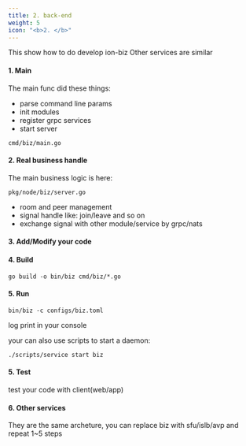 ```yaml
---
title: 2. back-end
weight: 5
icon: "<b>2. </b>"
---
```

This show how to do develop ion-biz
Other services are similar

#### 1. Main
The main func did these things:
* parse command line params
* init modules
* register grpc services
* start server
```
cmd/biz/main.go
```

#### 2. Real business handle
The main business logic is here:

```
pkg/node/biz/server.go
```

* room and peer management
* signal handle like: join/leave and so on
* exchange signal with other module/service by grpc/nats
#### 3. Add/Modify your code

#### 4. Build
```
go build -o bin/biz cmd/biz/*.go
```

#### 5. Run
```
bin/biz -c configs/biz.toml
```
log print in your console

your can also use scripts to start a daemon:
```
./scripts/service start biz
```

#### 5. Test
test your code with client(web/app)

#### 6. Other services
They are the same archeture, you can replace biz with sfu/islb/avp and repeat 1~5 steps
